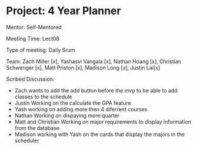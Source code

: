 # Project: 4 Year Planner
Mentor: Self-Mentored

Meeting Time: Lect08

Type of meeting: Daily Srum

Team: Zach Miller [x], Yashasvi Vangala [x], Nathan Hoang [x], Christian Schwenger [x], Matt Priston [x], Madison Long [x], Justin Lai[x]

Scribed Discussion:

- Zach wants to add the add button before the mvp to be able to add classes to the schedule
- Justin Working on the calculate the GPA feature
- Yash working on adding more then 4 diferrent courses
- Nathan Working on dispaying more quarter
- Matt and Christian Working on major requirements to display information from the database
- Madison working with Yash on the cards that display the majors in the scheduler